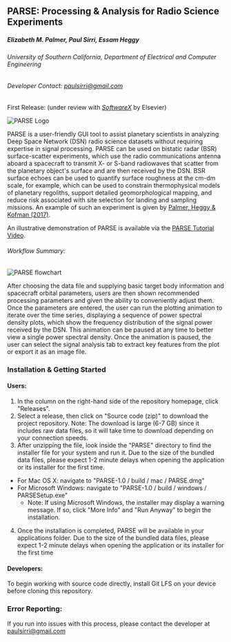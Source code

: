 ## PARSE: Processing & Analysis for Radio Science Experiments
##### Elizabeth M. Palmer, Paul Sirri, Essam Heggy
###### University of Southern California, Department of Electrical and Computer Engineering
###### Developer Contact: paulsirri@gmail.com
First Release: (under review with [*SoftwareX*](https://www.journals.elsevier.com/softwarex/) by Elsevier)

![PARSE Logo](https://github.com/PARSE-team/PARSE/blob/main/src/main/resources/base/PARSE_USC_logo_bw_red_4x5.png?raw=true)

PARSE is a user-friendly GUI tool to assist planetary scientists in analyzing Deep Space Network (DSN) radio science datasets without requiring expertise in signal processing. PARSE can be used on bistatic radar (BSR) surface-scatter experiments, which use the radio communications antenna aboard a spacecraft to transmit X- or S-band radiowaves that scatter from the planetary object's surface and are then received by the DSN. BSR surface echoes can be used to quantify surface roughness at the cm-dm scale, for example, which can be used to constrain thermophysical models of planetary regoliths, support detailed geomorphological mapping, and reduce risk associated with site selection for landing and sampling missions. An example of such an experiment is given by [Palmer, Heggy & Kofman (2017)](https://doi.org/10.1038/s41467-017-00434-6).

An illustrative demonstration of PARSE is available via the [PARSE Tutorial Video](https://youtu.be/JcRaaFpzjIg).

###### Workflow Summary:
![PARSE flowchart](https://github.com/PARSE-team/PARSE/blob/main/src/main/resources/base/softwareX_fig_flowchart_v6_4x4.png?raw=true)

After choosing the data file and supplying basic target body information and spacecraft orbital parameters, users are then shown recommended processing parameters and given the ability to conveniently adjust them. Once the parameters are entered, the user can run the plotting animation to iterate over the time series, displaying a sequence of power spectral density plots, which show the frequency distribution of the signal power received by the DSN. This animation can be paused at any time to better view a single power spectral density. Once the animation is paused, the user can select the signal analysis tab to extract key features from the plot or export it as an image file.

### Installation & Getting Started

#### Users:
1. In the column on the right-hand side of the repository homepage, click "Releases".
2. Select a release, then click on "Source code (zip)" to download the project repository.
   Note: The download is large (6-7 GB) since it includes raw data files, so it will take time to download depending on your connection speeds.
3. After unzipping the file, look inside the "PARSE" directory to find the installer file for your system and run it. Due to the size of the bundled data files, please expect 1-2 minute delays when opening the application or its installer for the first time.
  - For Mac OS X: navigate to "PARSE-1.0 / build / mac / PARSE.dmg"
  - For Microsoft Windows: navigate to "PARSE-1.0 / build / windows / PARSESetup.exe"
    - Note: If using Microsoft Windows, the installer may display a warning message. If so, click "More Info" and "Run Anyway" to begin the installation. 
4. Once the installation is completed, PARSE will be available in your applications folder. Due to the size of the bundled data files, please expect 1-2 minute delays when opening the application or its installer for the first time

#### Developers:
To begin working with source code directly, install Git LFS on your device before cloning this repository.

### Error Reporting:
If you run into issues with this process, please contact the developer at paulsirri@gmail.com
